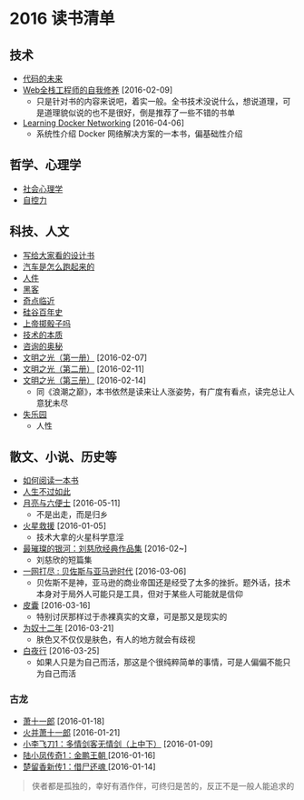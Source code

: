 # 2016 读书清单

## 技术

* [代码的未来](http://book.douban.com/subject/24536403/)
* [Web全栈工程师的自我修养](http://book.douban.com/subject/26598045/) [2016-02-09]
    * 只是针对书的内容来说吧，着实一般。全书技术没说什么，想说道理，可是道理貌似说的也不是很好，倒是推荐了一些不错的书单
* [Learning Docker Networking](https://book.douban.com/subject/26740778/) [2016-04-06]
    * 系统性介绍 Docker 网络解决方案的一本书，偏基础性介绍

## 哲学、心理学

* [社会心理学](http://book.douban.com/subject/1476651/)
* [自控力](http://book.douban.com/subject/10786473/)

## 科技、人文

* [写给大家看的设计书](http://book.douban.com/subject/3323633/)
* [汽车是怎么跑起来的](http://book.douban.com/subject/25761310/)
* [人件](http://book.douban.com/subject/1108725/)
* [黑客](http://book.douban.com/subject/6860890/)
* [奇点临近](http://book.douban.com/subject/6855803/)
* [硅谷百年史](http://book.douban.com/subject/25857804/)
* [上帝掷骰子吗](http://book.douban.com/subject/1467022/)
* [技术的本质](http://book.douban.com/subject/25846075/)
* [咨询的奥秘](http://book.douban.com/subject/25785829/)
* [文明之光（第一册）](http://book.douban.com/subject/25902942/) [2016-02-07]
* [文明之光（第二册）](http://book.douban.com/subject/25902222/) [2016-02-11]
* [文明之光（第三册）](http://book.douban.com/subject/26275177/) [2016-02-14]
    * 同《浪潮之巅》，本书依然是读来让人涨姿势，有广度有看点，读完总让人意犹未尽
* [失乐园](http://book.douban.com/subject/1008074/)
    * 人性

## 散文、小说、历史等

* [如何阅读一本书](http://book.douban.com/subject/1013208/)
* [人生不过如此](http://book.douban.com/subject/1987453/)
* [月亮与六便士](https://book.douban.com/subject/1858513/) [2016-05-11]
    * 不是出走，而是归乡
* [火星救援](http://book.douban.com/subject/26586492/) [2016-01-05]
    * 技术大拿的火星科学意淫
* [最璀璨的银河：刘慈欣经典作品集](http://www.duokan.com/book/66020) [2016-02~]
    * 刘慈欣的短篇集
* [一网打尽 : 贝佐斯与亚马逊时代](https://book.douban.com/subject/25766700/) [2016-03-06]
    * 贝佐斯不是神，亚马逊的商业帝国还是经受了太多的挫折。题外话，技术本身对于局外人可能只是工具，但对于某些人可能就是信仰
* [皮囊](https://book.douban.com/subject/26278687/) [2016-03-16]
    * 特别讨厌那样过于赤裸真实的文章，可是那又是现实的
* [为奴十二年](https://book.douban.com/subject/25768151/) [2016-03-21]
    * 肤色又不仅仅是肤色，有人的地方就会有歧视
* [白夜行](https://book.douban.com/subject/3259440/) [2016-03-25]
    * 如果人只是为自己而活，那这是个很纯粹简单的事情，可是人偏偏不能只为自己而活

### 古龙

* [萧十一郎](http://book.douban.com/subject/21778489/) [2016-01-18]
* [火并萧十一郎](http://book.douban.com/subject/1738644/) [2016-01-21]
* [小李飞刀1：多情剑客无情剑（上中下）](http://book.douban.com/subject/20397330/) [2016-01-09]
* [陆小凤传奇1：金鹏王朝 ](http://book.douban.com/subject/20516999/) [2016-01-16]
* [楚留香新传1：借尸还魂 ](http://book.douban.com/subject/20397334/) [2016-01-14]

> 侠者都是孤独的，幸好有酒作伴，可终归是苦的，反正不是一般人能追求的
